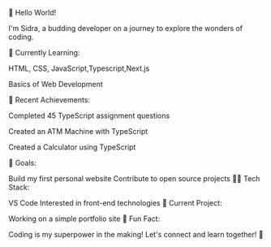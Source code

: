 👋 Hello World!

I'm Sidra, a budding developer on a journey to explore the wonders of coding.

🚀 Currently Learning:

HTML, CSS, JavaScript,Typescript,Next.js

Basics of Web Development

📘 Recent Achievements:

Completed 45 TypeScript assignment questions

Created an ATM Machine with TypeScript

Created a Calculator using TypeScript

🌱 Goals:

Build my first personal website
Contribute to open source projects
👩‍💻 Tech Stack:

VS Code
Interested in front-end technologies
🎯 Current Project:

Working on a simple portfolio site
🎉 Fun Fact:

Coding is my superpower in the making!
Let's connect and learn together! 🚀
